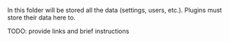 In this folder will be stored all the data (settings, users, etc.).
Plugins must store their data here to.

TODO: provide links and brief instructions